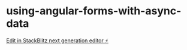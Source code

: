 # using-angular-forms-with-async-data

[Edit in StackBlitz next generation editor ⚡️](https://stackblitz.com/~/github.com/coryrylan/using-angular-forms-with-async-data)